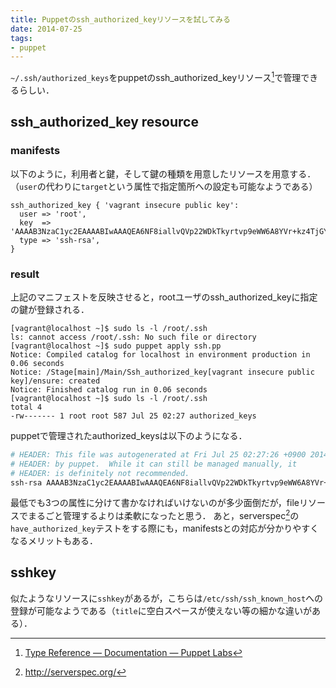 ```yaml
---
title: Puppetのssh_authorized_keyリソースを試してみる
date: 2014-07-25
tags:
- puppet
---
```

`~/.ssh/authorized_keys`をpuppetのssh_authorized_keyリソース[^1]で管理できるらしい．

## ssh_authorized_key resource

### manifests

以下のように，利用者と鍵，そして鍵の種類を用意したリソースを用意する．  
（`user`の代わりに`target`という属性で指定箇所への設定も可能なようである）

```puppet
ssh_authorized_key { 'vagrant insecure public key':
  user => 'root',
  key  => 'AAAAB3NzaC1yc2EAAAABIwAAAQEA6NF8iallvQVp22WDkTkyrtvp9eWW6A8YVr+kz4TjGYe7gHzIw+niNltGEFHzD8+v1I2YJ6oXevct1YeS0o9HZyN1Q9qgCgzUFtdOKLv6IedplqoPkcmF0aYet2PkEDo3MlTBckFXPITAMzF8dJSIFo9D8HfdOV0IAdx4O7PtixWKn5y2hMNG0zQPyUecp4pzC6kivAIhyfHilFR61RGL+GPXQ2MWZWFYbAGjyiYJnAmCP3NOTd0jMZEnDkbUvxhMmBYSdETk1rRgm+R4LOzFUGaHqHDLKLX+FIPKcF96hrucXzcWyLbIbEgE98OHlnVYCzRdK8jlqm8tehUc9c9WhQ==',
  type => 'ssh-rsa',
}
```

### result

上記のマニフェストを反映させると，rootユーザのssh_authorized_keyに指定の鍵が登録される．

```shell-session
[vagrant@localhost ~]$ sudo ls -l /root/.ssh
ls: cannot access /root/.ssh: No such file or directory
[vagrant@localhost ~]$ sudo puppet apply ssh.pp
Notice: Compiled catalog for localhost in environment production in 0.06 seconds
Notice: /Stage[main]/Main/Ssh_authorized_key[vagrant insecure public key]/ensure: created
Notice: Finished catalog run in 0.06 seconds
[vagrant@localhost ~]$ sudo ls -l /root/.ssh
total 4
-rw------- 1 root root 587 Jul 25 02:27 authorized_keys
```

puppetで管理されたauthorized_keysは以下のようになる．

```sh
# HEADER: This file was autogenerated at Fri Jul 25 02:27:26 +0900 2014
# HEADER: by puppet.  While it can still be managed manually, it
# HEADER: is definitely not recommended.
ssh-rsa AAAAB3NzaC1yc2EAAAABIwAAAQEA6NF8iallvQVp22WDkTkyrtvp9eWW6A8YVr+kz4TjGYe7gHzIw+niNltGEFHzD8+v1I2YJ6oXevct1YeS0o9HZyN1Q9qgCgzUFtdOKLv6IedplqoPkcmF0aYet2PkEDo3MlTBckFXPITAMzF8dJSIFo9D8HfdOV0IAdx4O7PtixWKn5y2hMNG0zQPyUecp4pzC6kivAIhyfHilFR61RGL+GPXQ2MWZWFYbAGjyiYJnAmCP3NOTd0jMZEnDkbUvxhMmBYSdETk1rRgm+R4LOzFUGaHqHDLKLX+FIPKcF96hrucXzcWyLbIbEgE98OHlnVYCzRdK8jlqm8tehUc9c9WhQ== vagrant insecure public key
```

最低でも3つの属性に分けて書かなければいけないのが多少面倒だが，fileリソースでまるごと管理するよりは柔軟になったと思う．
あと，serverspec[^2]の`have_authorized_key`テストをする際にも，manifestsとの対応が分かりやすくなるメリットもある．

## sshkey

似たようなリソースに`sshkey`があるが，こちらは`/etc/ssh/ssh_known_host`への登録が可能なようである（`title`に空白スペースが使えない等の細かな違いがある）．

[^1]: [Type Reference — Documentation — Puppet Labs](http://docs.puppetlabs.com/references/latest/type.html#sshauthorizedkey)
[^2]: http://serverspec.org/
